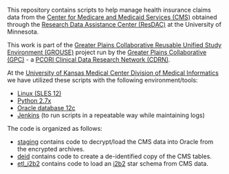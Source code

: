 This repository contains scripts to help manage health insurance claims data from the [Center for Medicare and Medicaid Services ​(CMS)](https://www.cms.gov/) obtained through the [Research Data Assistance Center (​ResDAC)](http://www.resdac.org/about-resdac/our-services) at the University of Minnesota.

This work is part of the [Greater Plains Collaborative Reusable Unified Study Environment (GROUSE)](https://informatics.gpcnetwork.org/trac/Project/wiki/GROUSE) project run by the [Greater Plains Collaborative (GPC)](http://gpcnetwork.org/) - a [PCORI Clinical Data Research Network (CDRN)](http://www.pcori.org/research-results/pcornet-national-patient-centered-clinical-research-network/clinical-data-and-0).

At the [University of Kansas Medical Center Division of Medical Informatics](http://www.kumc.edu/ea-mi/medical-informatics.html) we have utilized these scripts with the following environment/tools:

* [Linux (SLES 12)](https://www.suse.com/products/server/)
* [Python 2.7x](https://www.python.org/)
* [Oracle database 12c](https://www.oracle.com/database/index.html)
* [Jenkins](https://jenkins.io/) (to run scripts in a repeatable way while maintaining logs)

The code is organized as follows:

  - [staging](staging/README.md) contains code to decrypt/load the CMS
    data into Oracle from the encrypted archives.
  - [deid](deid/README.md) contains code to create a de-identified
    copy of the CMS tables.
  - [etl_i2b2](etl_i2b2/README.md) contains code to load an [i2b2][] star
    schema from CMS data.

[i2b2]: https://www.i2b2.org/
